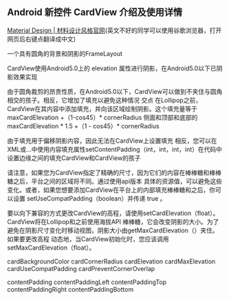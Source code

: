 ## Android 新控件 CardView 介绍及使用详情

[Material Design | 材料设计风格官网](https://material.io/)(英文不好的同学可以使用谷歌浏览器，打开网页后右键点翻译成中文)

一个具有圆角的背景和阴影的FrameLayout

CardView使用Android5.0上的 elevation 属性进行阴影，在Android5.0以下已阴影效果实现

由于圆角裁剪的昂贵性质，在Android5.0以下，CardView可以做到不夹住与圆角相交的孩子。相反，它增加了填充以避免这种情况
交点
在Lollipop之前，CardView在其内容中添加填充，并向该区域绘制阴影。这个填充量等于maxCardElevation +（1-cos45）* cornerRadius 
侧面和顶部和底部的 maxCardElevation * 1.5 +（1 - cos45）* cornerRadius 

由于填充用于偏移阴影内容，因此无法在CardView上设置填充
相反，您可以在XML或...中使用内容填充属性setContentPadding（int，int，int，int）在代码中设置边缘之间的填充CardView和CardView的孩子

请注意，如果您为CardView指定了精确的尺寸，因为它们的内容在棒棒糖和棒棒糖之后，平台之间的区域将不同。通过使用api版本
具体的资源值，可以避免这些变化。或者，如果您想要添加CardView在平台上的内部填充棒棒糖和之后，你可以设置
setUseCompatPadding（boolean）并传递 true 。

要以向下兼容的方式更改CardView的高程，请使用setCardElevation（float）。 CardView将在Lollipop和之前使用海拔API
棒棒糖，它会改变阴影的大小。为了避免在阴影尺寸变化时移动视图，阴影大小由getMaxCardElevation（）夹住。如果要更改高程
动态地，当CardView初始化时，您应该调用setMaxCardElevation（float）。


cardBackgroundColor
cardCornerRadius
cardElevation
cardMaxElevation
cardUseCompatPadding
cardPreventCornerOverlap

contentPadding
contentPaddingLeft
contentPaddingTop
contentPaddingRight
contentPaddingBottom
